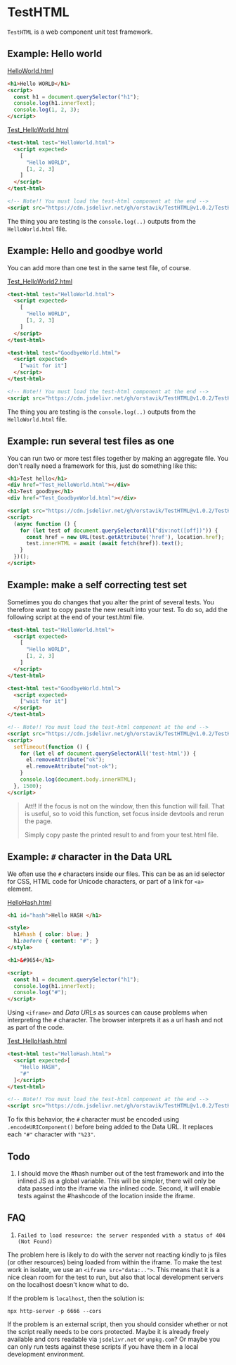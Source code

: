 # TestHTML

`TestHTML` is a web component unit test framework.

## Example: Hello world

[HelloWorld.html](demo/HelloWorld.html)

```html
<h1>Hello WORLD</h1>
<script>
  const h1 = document.querySelector("h1");
  console.log(h1.innerText);
  console.log(1, 2, 3);
</script>
```

[Test_HelloWorld.html](demo/Test_HelloWorld.html)

```html
<test-html test="HelloWorld.html">
  <script expected>
    [
      "Hello WORLD",
      [1, 2, 3]
    ]
  </script>
</test-html>

<!-- Note!! You must load the test-html component at the end -->
<script src="https://cdn.jsdelivr.net/gh/orstavik/TestHTML@v1.0.2/TestHTML.js"></script>
```

The thing you are testing is the `console.log(..)` outputs from the `HelloWorld.html` file.

## Example: Hello and goodbye world

You can add more than one test in the same test file, of course.

[Test_HelloWorld2.html](demo/Test_HelloWorld2.html)

```html
<test-html test="HelloWorld.html">
  <script expected>
    [
      "Hello WORLD",
      [1, 2, 3]
    ]
  </script>
</test-html>

<test-html test="GoodbyeWorld.html">
  <script expected>
    ["wait for it"]
  </script>
</test-html>

<!-- Note!! You must load the test-html component at the end -->
<script src="https://cdn.jsdelivr.net/gh/orstavik/TestHTML@v1.0.2/TestHTML.js"></script>
```

The thing you are testing is the `console.log(..)` outputs from the `HelloWorld.html` file.

## Example: run several test files as one

You can run two or more test files together by making an aggregate file. You don't really need a framework for this, just do something like this:

```html
<h1>Test hello</h1>
<div href="Test_HelloWorld.html"></div>
<h1>Test goodbye</h1>
<div href="Test_GoodbyeWorld.html"></div>

<script src="https://cdn.jsdelivr.net/gh/orstavik/TestHTML@v1.0.2/TestHTML.js"></script>
<script>
  (async function () {
    for (let test of document.querySelectorAll("div:not([off])")) {
      const href = new URL(test.getAttribute('href'), location.href);
      test.innerHTML = await (await fetch(href)).text();
    }
  })();
</script>
```

## Example: make a self correcting test set

Sometimes you do changes that you alter the print of several tests. You therefore want to copy paste the new result into your test. To do so, add the following script at the end of your test.html file.

```html
<test-html test="HelloWorld.html">
  <script expected>
    [
      "Hello WORLD",
      [1, 2, 3]
    ]
  </script>
</test-html>

<test-html test="GoodbyeWorld.html">
  <script expected>
    ["wait for it"]
  </script>
</test-html>

<!-- Note!! You must load the test-html component at the end -->
<script src="https://cdn.jsdelivr.net/gh/orstavik/TestHTML@v1.0.2/TestHTML.js"></script>
<script>
  setTimeout(function () {
    for (let el of document.querySelectorAll('test-html')) {
      el.removeAttribute("ok");
      el.removeAttribute("not-ok");
    }
    console.log(document.body.innerHTML);
  }, 1500);
</script>
```

> Att!! If the focus is not on the window, then this function will fail. That is useful, so to void this function, set focus inside devtools and rerun the page.
>
> Simply copy paste the printed result to and from your test.html file.

## Example:  `#` character in the Data URL

We often use the `#` characters inside our files. This can be as an id selector for CSS, HTML code for Unicode characters, or part of a link for `<a>` element.

[HelloHash.html](demo/HelloHash.html)

```html
<h1 id="hash">Hello HASH </h1>

<style>
  h1#hash { color: blue; }
  h1:before { content: "#"; }
</style>

<h1>&#9654</h1>

<script>
  const h1 = document.querySelector("h1");
  console.log(h1.innerText);
  console.log("#");
</script>
```

Using `<iframe>` and _Data URLs_ as sources can cause problems when interpreting the `#` character. The browser interprets it as a url hash and not as part of the code.

[Test_HelloHash.html](demo/Test_HelloHash.html)

```html
<test-html test="HelloHash.html">
  <script expected>[
    "Hello HASH",
    "#"
  ]</script>
</test-html>

<!-- Note!! You must load the test-html component at the end -->
<script src="https://cdn.jsdelivr.net/gh/orstavik/TestHTML@v1.0.2/TestHTML.js"></script>
```

To fix this behavior, the `#` character must be encoded using `.encodeURIComponent()` before being added to the Data URL. It replaces each `"#"` character with `"%23"`.

## Todo

1. I should move the #hash number out of the test framework and into the inlined JS as a global variable.
   This will be simpler, there will only be data passed into the iframe via the inlined code.
   Second, it will enable tests against the #hashcode of the location inside the iframe.

## FAQ

1. `Failed to load resource: the server responded with a status of 404 (Not Found)`

The problem here is likely to do with the server not reacting kindly to js files (or other resources) being loaded from within the iframe. 
To make the test work in isolate, we use an `<iframe src="data:..">`. This means that it is a nice clean room for the test to run, but 
also that local development servers on the localhost doesn't know what to do.

If the problem is `localhost`, then the solution is:
```
npx http-server -p 6666 --cors
```

If the problem is an external script, then you should consider whether or not the script really needs to be cors protected. Maybe it is already freely available and cors readable via `jsdelivr.net` or `unpkg.com`? Or maybe you can only run tests against these scripts if you have them in a local development environment.
